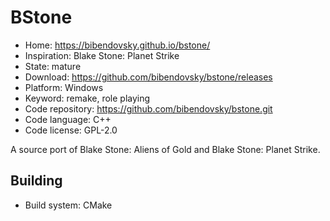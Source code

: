 # BStone

- Home: https://bibendovsky.github.io/bstone/
- Inspiration: Blake Stone: Planet Strike
- State: mature
- Download: https://github.com/bibendovsky/bstone/releases
- Platform: Windows
- Keyword: remake, role playing
- Code repository: https://github.com/bibendovsky/bstone.git
- Code language: C++
- Code license: GPL-2.0

A source port of Blake Stone: Aliens of Gold and Blake Stone: Planet Strike.

## Building

- Build system: CMake
